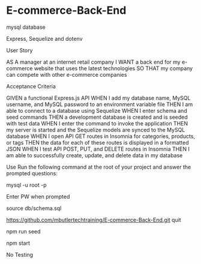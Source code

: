 # E-commerce-Back-End

mysql database

Express, Sequelize and dotenv

User Story

AS A manager at an internet retail company
I WANT a back end for my e-commerce website that uses the latest technologies
SO THAT my company can compete with other e-commerce companies

Acceptance Criteria

GIVEN a functional Express.js API
WHEN I add my database name, MySQL username, and MySQL password to an environment variable file
THEN I am able to connect to a database using Sequelize
WHEN I enter schema and seed commands
THEN a development database is created and is seeded with test data
WHEN I enter the command to invoke the application
THEN my server is started and the Sequelize models are synced to the MySQL database
WHEN I open API GET routes in Insomnia for categories, products, or tags
THEN the data for each of these routes is displayed in a formatted JSON
WHEN I test API POST, PUT, and DELETE routes in Insomnia
THEN I am able to successfully create, update, and delete data in my database

Use
Run the following command at the root of your project and answer the prompted questions:

mysql -u root -p

Enter PW when prompted

source db/schema.sql

https://github.com/mbutlertechtraining/E-commerce-Back-End.git
quit

npm run seed

npm start

No Testing 
